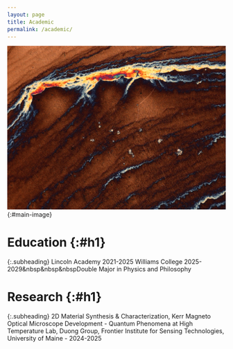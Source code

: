 ```yaml
---
layout: page
title: Academic
permalink: /academic/
---
```


![Image Description](/images/13.jpeg){:#main-image}

# Education {:#h1}

{:.subheading}
Lincoln Academy 2021-2025
Williams College 2025-2029&nbsp&nbsp&nbspDouble Major in Physics and Philosophy

# Research {:#h1}

{:.subheading}
2D Material Synthesis & Characterization, Kerr Magneto Optical Microscope Development - Quantum Phenomena at High Temperature Lab, Duong Group, Frontier Institute for Sensing Technologies, University of Maine - 2024-2025
